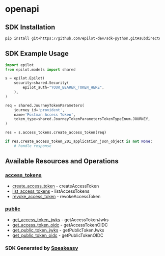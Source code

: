 # openapi

<!-- Start SDK Installation -->
## SDK Installation

```bash
pip install git+https://github.com/epilot-dev/sdk-python.git#subdirectory=access_token
```
<!-- End SDK Installation -->

## SDK Example Usage
<!-- Start SDK Example Usage -->
```python
import epilot
from epilot.models import shared

s = epilot.Epilot(
    security=shared.Security(
        epilot_auth="YOUR_BEARER_TOKEN_HERE",
    ),
)

req = shared.JourneyTokenParameters(
    journey_id='provident',
    name='Postman Access Token',
    token_type=shared.JourneyTokenParametersTokenTypeEnum.JOURNEY,
)

res = s.access_tokens.create_access_token(req)

if res.create_access_token_201_application_json_object is not None:
    # handle response
```
<!-- End SDK Example Usage -->

<!-- Start SDK Available Operations -->
## Available Resources and Operations


### [access_tokens](docs/accesstokens/README.md)

* [create_access_token](docs/accesstokens/README.md#create_access_token) - createAccessToken
* [list_access_tokens](docs/accesstokens/README.md#list_access_tokens) - listAccessTokens
* [revoke_access_token](docs/accesstokens/README.md#revoke_access_token) - revokeAccessToken

### [public](docs/public/README.md)

* [get_access_token_jwks](docs/public/README.md#get_access_token_jwks) - getAccessTokenJwks
* [get_access_token_oidc](docs/public/README.md#get_access_token_oidc) - getAccessTokenOIDC
* [get_public_token_jwks](docs/public/README.md#get_public_token_jwks) - getPublicTokenJwks
* [get_public_token_oidc](docs/public/README.md#get_public_token_oidc) - getPublicTokenOIDC
<!-- End SDK Available Operations -->

### SDK Generated by [Speakeasy](https://docs.speakeasyapi.dev/docs/using-speakeasy/client-sdks)
